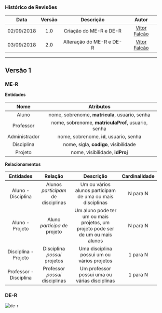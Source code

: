 ### Histórico de Revisões

| Data       | Versão | Descrição            |         Autor             |
|:----------:|:------:|:--------------------:|:-------------------------:|
| 02/09/2018 | 1.0 | Criação do ME-R e DE-R  | [Vitor Falcão](https://github.com/vitorfhc) |
| 03/09/2018 | 2.0 | Alteração do ME-R e DE-R  | [Vitor Falcão](https://github.com/vitorfhc) |

---

## Versão 1

### ME-R

**Entidades**

|Nome|Atributos|
|:--:|:--:|
|Aluno|nome, sobrenome, **matricula**, usuario, senha|
|Professor|nome, sobrenome, **matriculaProf**, usuario, senha|
|Administrador|nome, sobrenome, **id**, usuario, senha|
|Disciplina|nome, sigla, **codigo**, visibilidade|
|Projeto|nome, visibilidade, **idProj**|

**Relacionamentos**

|Entidades|Relação|Descrição|Cardinalidade|
|:---:|:---:|:---:|:---:|
|Aluno - Disciplina|Alunos _participam_ de disciplinas|Um ou vários alunos participam de uma ou mais disciplinas|N para N|
|Aluno - Projeto|Aluno _participa de_ projeto|Um aluno pode ter um ou mais projetos, um projeto pode ser de um ou mais alunos|N para N|
|Disciplina - Projeto|Disciplina _possui_ projetos|Uma disciplina possui um ou vários projetos|1 para N|
|Professor - Disciplina|Professor _possui_ disciplinas|Um professor possui uma ou várias disciplinas|1 para N|

### DE-R
![de-r](https://github.com/Desenho2018-2/GitPub/blob/master/docs/images/de-r.png?raw=true)

